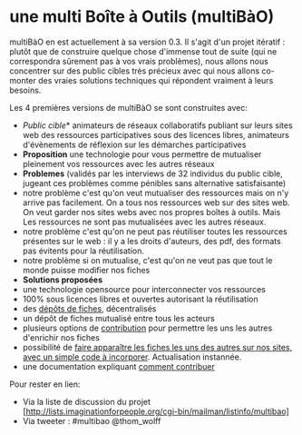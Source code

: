 # une multi Boîte à Outils (multiBàO)

multiBàO en est actuellement à sa version 0.3. Il s'agit d'un projet itératif : plutôt que de construire quelque chose d'immense tout de suite (qui ne correspondra sûrement pas à vos vrais problèmes), nous allons nous concentrer sur des public cibles très précieux avec qui nous allons co-monter des vraies solutions techniques qui répondent vraiment à leurs besoins. 

Les 4 premières versions de multiBàO se sont construites avec:
* *Public cible** animateurs de réseaux collaboratifs publiant sur leurs sites web des ressources participatives sous des licences libres, animateurs d'évènements de réflexion sur les démarches participatives
* **Proposition** une technologie pour vous permettre de mutualiser pleinement vos ressources avec les autres réseaux
* **Problemes** (validés par les interviews de 32 individus du public cible, jugeant ces problèmes comme pénibles sans alternative satisfaisante)
 * notre problème c'est qu'on veut mutualiser des ressources mais on n'y arrive pas facilement. On a tous nos ressources web sur des sites web. On veut garder nos sites webs avec nos propres boîtes à outils. Mais Les ressources ne sont pas mutualisées avec les autres réseaux.
 * notre problème c'est qu'on ne peut pas réutiliser toutes les ressources présentes sur le web : il y a les droits d'auteurs, des pdf, des formats pas évitents pour la réutilisation. 
 * notre problème si on mutualise, c'est qu'on ne veut pas que tout le monde puisse modifier nos fiches
* **Solutions proposées**
 * une technologie opensource pour interconnecter vos ressources
 * 100% sous licences libres et ouvertes autorisant la réutilisation
 * des [dépôts de fiches](https://github.com/multibao/contributions/blob/master/pages/documentation/creer_un_depot.md), décentralisés
 * un dépôt de fiches mutualisé entre tous les acteurs
 * plusieurs options de [contribution](https://github.com/multibao/contributions/blob/master/pages/documentation/obtenir_donner_acces_contributeur.md) pour permettre les uns les autres d'enrichir nos fiches
 * possibilité de [faire apparaître les fiches les uns des autres sur nos sites, avec un simple code à incorporer](https://github.com/multibao/contributions/blob/master/pages/documentation/faire_apparaitre_fiche_sur_mon_site.md). Actualisation instannée. 
 * une documentation expliquant [comment contribuer](http://www.multibao.org/pages/multibao/contributions/contribuer)

Pour rester en lien: 
* Via la liste de discussion du projet [http://lists.imaginationforpeople.org/cgi-bin/mailman/listinfo/multibao]
* Via tweeter : #multibao @thom_wolff

